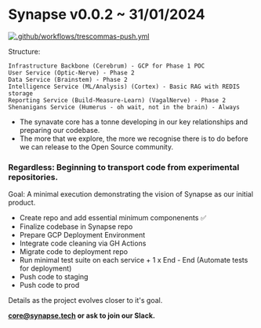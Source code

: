 # Synapse v0.0.2 ~ 31/01/2024

[![.github/workflows/trescommas-push.yml](https://github.com/synavate/Synapse-v0.0.1-POC/actions/workflows/trescommas-push.yml/badge.svg?branch=trescommas&event=status)](https://github.com/synavate/Synapse-v0.0.1-POC/actions/workflows/trescommas-push.yml)

Structure:

    Infrastructure Backbone (Cerebrum) - GCP for Phase 1 POC
    User Service (Optic-Nerve) - Phase 2
    Data Service (Brainstem) - Phase 2
    Intelligence Service (ML/Analysis) (Cortex) - Basic RAG with REDIS storage
    Reporting Service (Build-Measure-Learn) (VagalNerve) - Phase 2
    Shenanigans Service (Humerus - oh wait, not in the brain) - Always


- The synavate core has a tonne developing in our key relationships and preparing our codebase.
- The more that we explore, the more we recognise there is to do before we can release to the Open Source community.
  
### Regardless: Beginning to transport code from experimental repositories. 
Goal: A minimal execution demonstrating the vision of Synapse as our initial product.

- Create repo and add essential minimum componenents ✅
- Finalize codebase in Synapse repo
- Prepare GCP Deployment Environment
- Integrate code cleaning via GH Actions
- Migrate code to deployment repo
- Run minimal test suite on each service + 1 x End - End (Automate tests for deployment)
- Push code to staging
- Push code to prod


Details as the project evolves closer to it's goal.

**core@synapse.tech or ask to join our Slack.**
